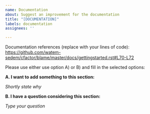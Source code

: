 ```yaml
---
name: Documentation
about: Suggest an improvement for the documentation
title: "[DOCUMENTATION]"
labels: documentation
assignees: ''

---
```

Documentation references (replace with your lines of code): https://github.com/watem-sedem/cfactor/blame/master/docs/gettingstarted.rst#L70-L72

Please use either use option A) or B) and fill in the selected options:

**A. I want to add something to this section:**

*Shortly state why*

**B. I have a question considering this section:**

*Type your question*
